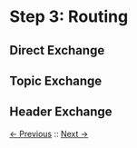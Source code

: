 # Step 3: Routing

## Direct Exchange

## Topic Exchange

## Header Exchange

[<- Previous](/step2_basics/README.md) :: [Next ->](/step4_clustering/README.md)